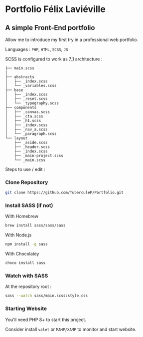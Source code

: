 # Portfolio Félix Laviéville 
## A simple Front-End portfolio

Allow me to introduce my first try in a professional web portfolio.

Languages : `PHP`, `HTML`, `SCSS`, `JS`

SCSS is configured to work as 7_1 architecture :
```
├── main.scss
|
├── abstracts
│   ├── _index.scss
│   └── _variables.scss
├── base
│   ├── _index.scss
│   ├── _reset.scss
│   └── _typography.scss
├── components
│   ├── _canvas.scss
│   ├── _cta.scss
│   ├── _h1.scss
│   ├── _index.scss
│   ├── _nav_a.scss
│   └── _paragraph.scss
└── layout
    ├── _aside.scss
    ├── _header.scss
    ├── _index.scss
    ├── _main-project.scss
    └── _main.scss
```

Steps to use / edit :

### Clone Repository
```sh
git clone https://github.com/TuberculeP/Portfolio.git
```
### Install SASS (if not)

With Homebrew
```sh
brew install sass/sass/sass
```
With Node.js
```sh
npm install -g sass
```
With Chocolatey
```sh
choco install sass
```

### Watch with SASS

At the repository root :
```sh
sass --watch sass/main.scss:style.css
```
### Starting Website

You'll need PHP 8+ to start this project.

Consider install `valet` or `MAMP/XAMP` to monitor and start website.